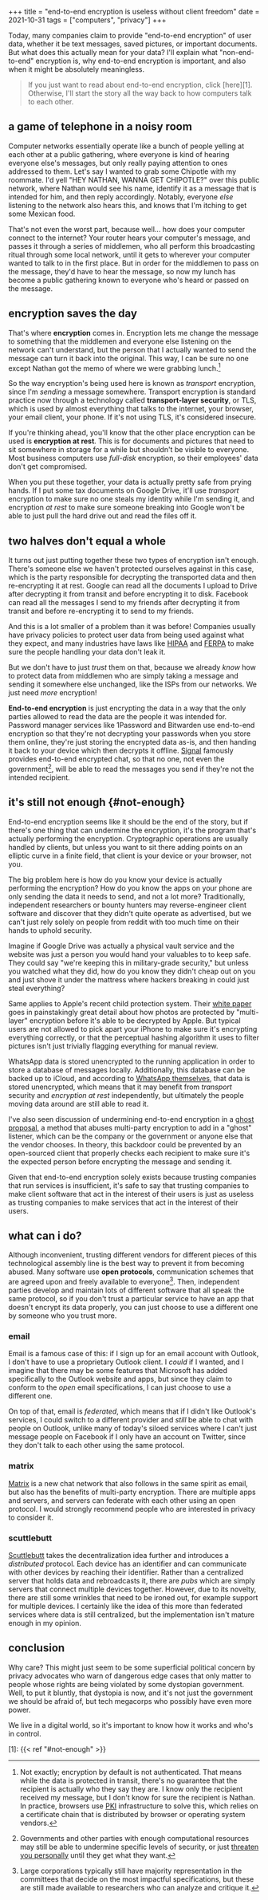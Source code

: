 +++
title = "end-to-end encryption is useless without client freedom"
date = 2021-10-31
tags = ["computers", "privacy"]
+++

Today, many companies claim to provide "end-to-end encryption" of user data,
whether it be text messages, saved pictures, or important documents. But what
does this actually mean for your data? I'll explain what "non-end-to-end"
encryption is, why end-to-end encryption is important, and also when it might
be absolutely meaningless.<!--more-->

> If you just want to read about end-to-end encryption, click [here][1].
> Otherwise, I'll start the story all the way back to how computers talk to
> each other.

a game of telephone in a noisy room
---

Computer networks essentially operate like a bunch of people yelling at each
other at a public gathering, where everyone is kind of hearing everyone else's
messages, but only really paying attention to ones addressed to them. Let's say
I wanted to grab some Chipotle with my roommate. I'd yell "HEY NATHAN, WANNA GET
CHIPOTLE?" over this public network, where Nathan would see his name, identify
it as a message that is intended for him, and then reply accordingly.  Notably,
everyone _else_ listening to the network also hears this, and knows that I'm
itching to get some Mexican food.

That's not even the worst part, because well... how does your computer connect
to the internet? Your router hears your computer's message, and passes it
through a series of middlemen, who all perform this broadcasting ritual through
some local network, until it gets to wherever your computer wanted to talk to in
the first place.  But in order for the middlemen to pass on the message, they'd
have to hear the message, so now my lunch has become a public gathering known to
everyone who's heard or passed on the message.

encryption saves the day
---

That's where **encryption** comes in. Encryption lets me change the message to
something that the middlemen and everyone else listening on the network can't
understand, but the person that I actually wanted to send the message can turn
it back into the original. This way, I can be sure no one except Nathan got the
memo of where we were grabbing lunch.[^3]

So the way encryption's being used here is known as _transport_ encryption,
since I'm _sending_ a message somewhere. Transport encryption is standard
practice now through a technology called **transport-layer security**, or TLS,
which is used by almost everything that talks to the internet, your browser,
your email client, your phone. If it's not using TLS, it's considered insecure.

If you're thinking ahead, you'll know that the other place encryption can be
used is **encryption at rest**. This is for documents and pictures that need to
sit somewhere in storage for a while but shouldn't be visible to everyone. Most
business computers use _full-disk_ encryption, so their employees' data don't
get compromised.

When you put these together, your data is actually pretty safe from prying
hands. If I put some tax documents on Google Drive, it'll use _transport_
encryption to make sure no one steals my identity while I'm sending it, and
encryption _at rest_ to make sure someone breaking into Google won't be able to
just pull the hard drive out and read the files off it.

two halves don't equal a whole
---

It turns out just putting together these two types of encryption isn't enough.
There's someone else we haven't protected ourselves against in this case, which
is the party responsible for decrypting the transported data and then
re-encrypting it at rest. Google can read all the documents I upload to Drive
after decrypting it from transit and before encrypting it to disk. Facebook can
read all the messages I send to my friends after decrypting it from transit and
before re-encrypting it to send to my friends.

And this is a lot smaller of a problem than it was before! Companies usually
have privacy policies to protect user data from being used against what they
expect, and many industries have laws like [HIPAA][hipaa] and [FERPA][ferpa] to
make sure the people handling your data don't leak it.

But we don't have to just _trust_ them on that, because we already _know_ how
to protect data from middlemen who are simply taking a message and sending it
somewhere else unchanged, like the ISPs from our networks. We just need _more_
encryption!

**End-to-end encryption** is just encrypting the data in a way that the only
parties allowed to read the data are the people it was intended for. Password
manager services like 1Password and Bitwarden use end-to-end encryption so that
they're not decrypting your passwords when you store them online, they're just
storing the encrypted data as-is, and then handing it back to your device which
then decrypts it offline. [Signal][signal] famously provides end-to-end
encrypted chat, so that no one, not even the government[^1], will be able to
read the messages you send if they're not the intended recipient.

it's still not enough {#not-enough}
---

End-to-end encryption seems like it should be the end of the story, but if
there's one thing that can undermine the encryption, it's the program that's
actually performing the encryption. Cryptographic operations are usually handled
by clients, but unless you want to sit there adding points on an elliptic curve
in a finite field, that client is your device or your browser, not you.

The big problem here is how do you know your device is actually performing the
encryption? How do you know the apps on your phone are only sending the data it
needs to send, and not a lot more? Traditionally, independent researchers or
bounty hunters may reverse-engineer client software and discover that they
didn't quite operate as advertised, but we can't just rely solely on people
from reddit with too much time on their hands to uphold security.

Imagine if Google Drive was actually a physical vault service and the website
was just a person you would hand your valuables to to keep safe. They could say
"we're keeping this in military-grade security," but unless you watched what
they did, how do you know they didn't cheap out on you and just shove it under
the mattress where hackers breaking in could just steal everything?

Same applies to Apple's recent child protection system. Their [white
paper][csam] goes in painstakingly great detail about how photos are protected
by "multi-layer" encryption before it's able to be decrypted by Apple. But
typical users are not allowed to pick apart your iPhone to make sure it's
encrypting everything correctly, or that the perceptual hashing algorithm it
uses to filter pictures isn't just trivially flagging everything for manual
review.

WhatsApp data is stored unencrypted to the running application in order to
store a database of messages locally. Additionally, this database can be backed
up to iCloud, and according to [WhatsApp themselves][whatsapp], that data is
stored unencrypted, which means that it may benefit from _transport_ security
and _encryption at rest_ independently, but ultimately the people moving data
around are still able to read it.

I've also seen discussion of undermining end-to-end encryption in a [ghost
proposal][ghost], a method that abuses multi-party encryption to add in a
"ghost" listener, which can be the company or the government or anyone else
that the vendor chooses. In theory, this backdoor could be prevented by an
open-sourced client that properly checks each recipient to make sure it's the
expected person before encrypting the message and sending it.

Given that end-to-end encryption solely exists because trusting companies that
run services is insufficient, it's safe to say that trusting companies to make
client software that act in the interest of their users is just as useless as
trusting companies to make services that act in the interest of their users.

what can i do?
---

Although inconvenient, trusting different vendors for different pieces of this
technological assembly line is the best way to prevent it from becoming abused.
Many software use **open protocols**, communication schemes that are agreed
upon and freely available to everyone[^2]. Then, independent parties develop
and maintain lots of different software that all speak the same protocol, so if
you don't trust a particular service to have an app that doesn't encrypt its
data properly, you can just choose to use a different one by someone who you
trust more.

### email

Email is a famous case of this: if I sign up for an email account with Outlook,
I don't have to use a proprietary Outlook client. I _could_ if I wanted, and I
imagine that there may be some features that Microsoft has added specifically
to the Outlook website and apps, but since they claim to conform to the _open_
email specifications, I can just choose to use a different one.

On top of that, email is _federated_, which means that if I didn't like
Outlook's services, I could switch to a different provider and _still_ be able
to chat with people on Outlook, unlike many of today's siloed services where I
can't just message people on Facebook if I only have an account on Twitter,
since they don't talk to each other using the same protocol.

### matrix

[Matrix][matrix] is a new chat network that also follows in the same spirit as
email, but also has the benefits of multi-party encryption. There are multiple
apps and servers, and servers can federate with each other using an open
protocol. I would strongly recommend people who are interested in privacy to
consider it.

### scuttlebutt

[Scuttlebutt][scuttlebutt] takes the decentralization idea further and
introduces a _distributed_ protocol. Each device has an identifier and can
communicate with other devices by reaching their identifier. Rather than a
centralized server that holds data and rebroadcasts it, there are _pubs_ which
are simply servers that connect multiple devices together. However, due to its
novelty, there are still some wrinkles that need to be ironed out, for example
support for multiple devices. I certainly like the idea of this more than
federated services where data is still centralized, but the implementation isn't
mature enough in my opinion.

conclusion
---

Why care? This might just seem to be some superficial political concern by
privacy advocates who warn of dangerous edge cases that only matter to people
whose rights are being violated by some dystopian government. Well, to put it
bluntly, that dystopia is now, and it's not just the government we should be
afraid of, but tech megacorps who possibly have even more power.

We live in a digital world, so it's important to know how it works and who's in
control.

[^1]: Governments and other parties with enough computational resources may
  still be able to undermine specific levels of security, or just [threaten you
  personally][wrench] until they get what they want.

[^2]: Large corporations typically still have majority representation in the
  committees that decide on the most impactful specifications, but these are
  still made available to researchers who can analyze and critique it.

[^3]: Not exactly; encryption by default is not authenticated. That means while
  the data is protected in transit, there's no guarantee that the recipient is
  actually who they say they are. I know only the recipient received my message,
  but I don't know for sure the recipient is Nathan. In practice, browsers use
  [PKI][pki] infrastructure to solve this, which relies on a certificate chain
  that is distributed by browser or operating system vendors.

[1]: {{< ref "#not-enough" >}}

[csam]: https://www.apple.com/child-safety/pdf/CSAM_Detection_Technical_Summary.pdf
[ferpa]: https://en.wikipedia.org/wiki/Family_Educational_Rights_and_Privacy_Act
[ghost]: https://www.internetsociety.org/wp-content/uploads/2020/03/Ghost-Protocol-Fact-Sheet.pdf
[hipaa]: https://en.wikipedia.org/wiki/Health_Insurance_Portability_and_Accountability_Act
[signal]: https://signal.org/
[wrench]: https://xkcd.com/538/
[matrix]: https://matrix.org/
[whatsapp]: https://faq.whatsapp.com/iphone/chats/how-to-back-up-to-icloud
[scuttlebutt]: https://scuttlebutt.nz/
[pki]: https://en.wikipedia.org/wiki/Public_key_infrastructure
